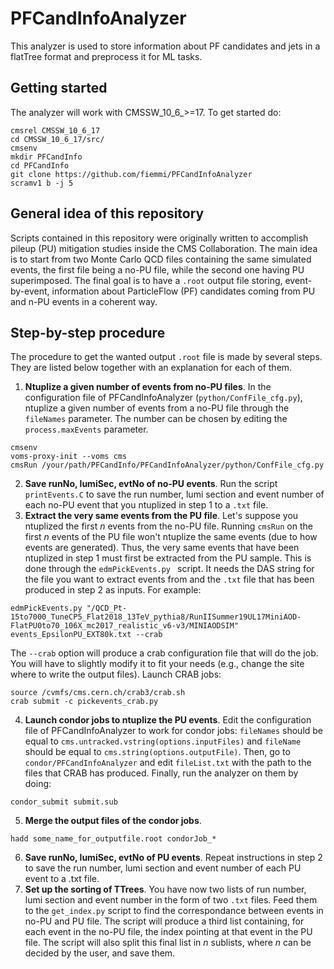 # PFCandInfoAnalyzer
This analyzer is used to store information about PF candidates and jets in a flatTree format and preprocess it for ML tasks.

## Getting started
The analyzer will work with CMSSW_10_6_>=17. To get started do:

```shell
cmsrel CMSSW_10_6_17
cd CMSSW_10_6_17/src/
cmsenv
mkdir PFCandInfo
cd PFCandInfo
git clone https://github.com/fiemmi/PFCandInfoAnalyzer
scramv1 b -j 5
```
## General idea of this repository
Scripts contained in this repository were originally written to accomplish pileup (PU) mitigation studies inside the CMS Collaboration. The main idea is to start from two Monte Carlo QCD files containing the same simulated events, the first file being a no-PU file, while the second one having PU superimposed. The final goal is to have a `.root` output file storing, event-by-event, information about ParticleFlow (PF) candidates coming from PU and n-PU events in a coherent way.

## Step-by-step procedure
The procedure to get the wanted output `.root` file is made by several steps. They are listed below together with an explanation for each of them.

1. **Ntuplize a given number of events from no-PU files**. In the configuration file of PFCandInfoAnalyzer (`python/ConfFile_cfg.py`), ntuplize a given number of events from a no-PU file through the `fileNames` parameter. The number can be chosen by editing the `process.maxEvents` parameter.
```
cmsenv
voms-proxy-init --voms cms
cmsRun /your/path/PFCandInfo/PFCandInfoAnalyzer/python/ConfFile_cfg.py
```
2. **Save runNo, lumiSec, evtNo of no-PU events**. Run the script `printEvents.C` to save the run number, lumi section and event number of each no-PU event that you ntuplized in step 1 to a `.txt` file. 
3. **Extract the very same events from the PU file**. Let's suppose you ntuplized the first *n* events from the no-PU file. Running `cmsRun` on the first *n* events of the PU file won't ntuplize the same events (due to how events are generated). Thus, the very same events that have been ntuplized in step 1 must first be extracted from the PU sample. This is done through the `edmPickEvents.py ` script. It needs the DAS string for the file you want to extract events from and the `.txt` file that has been produced in step 2 as inputs. For example:
```
edmPickEvents.py "/QCD_Pt-15to7000_TuneCP5_Flat2018_13TeV_pythia8/RunIISummer19UL17MiniAOD-FlatPU0to70_106X_mc2017_realistic_v6-v3/MINIAODSIM" events_EpsilonPU_EXT80k.txt --crab
```
The `--crab` option will produce a crab configuration file that will do the job. You will have to slightly modify it to fit your needs (e.g., change the site where to write the output files). Launch CRAB jobs:
```
source /cvmfs/cms.cern.ch/crab3/crab.sh
crab submit -c pickevents_crab.py
```
4. **Launch condor jobs to ntuplize the PU events**. Edit the configuration file of PFCandInfoAnalyzer to work for condor jobs: `fileNames` should be equal to `cms.untracked.vstring(options.inputFiles)` and `fileName` should be equal to `cms.string(options.outputFile)`. Then, go to `condor/PFCandInfoAnalyzer` and edit `fileList.txt` with the path to the files that CRAB has produced. Finally, run the analyzer on them by doing:
```
condor_submit submit.sub
```
5. **Merge the output files of the condor jobs**.
```
hadd some_name_for_outputfile.root condorJob_*
```
6. **Save runNo, lumiSec, evtNo of PU events**. Repeat instructions in step 2 to save the run number, lumi section and event number of each PU event to a .txt file.
7. **Set up the sorting of TTrees**. You have now two lists of run number, lumi section and event number in the form of two `.txt` files. Feed them to the `get_index.py` script to find the correspondance between events in no-PU and PU file. The script will produce a third list containing, for each event in the no-PU file, the index pointing at that event in the PU file. The script will also split this final list in *n* sublists, where *n* can be decided by the user, and save them.
